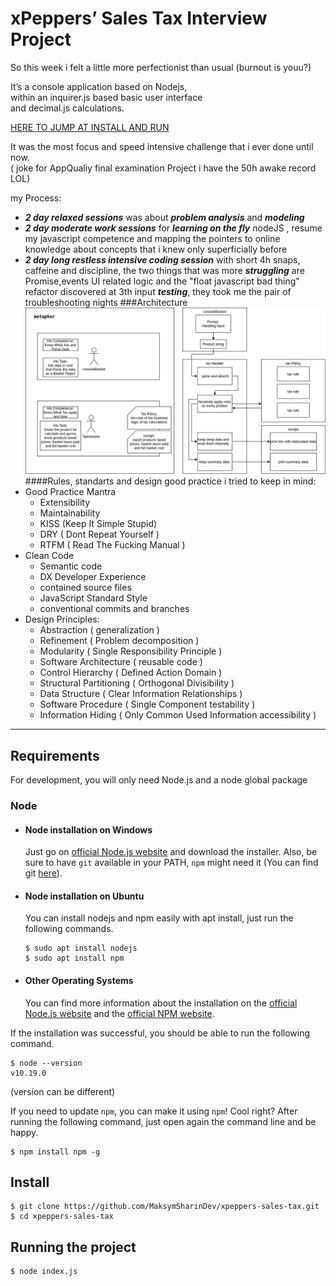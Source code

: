 # xPeppers’ Sales Tax Interview Project 
So this week i felt a little more perfectionist than usual (burnout is youu?)

It’s a console application based on Nodejs, <br>
within an inquirer.js based basic user interface <br>
and  decimal.js calculations.

[HERE TO JUMP AT INSTALL AND RUN](#Requirements)  

It was the most focus and speed intensive challenge that i ever done until now. <br>
( joke for AppQualiy final examination Project i have the 50h awake record LOL)   
 
my Process:
- ***2 day relaxed sessions*** was about ***problem analysis*** and ***modeling***
- ***2 day moderate work sessions*** for ***learning on the fly*** nodeJS , 
  resume my javascript competence and mapping the pointers 
  to online knowledge about concepts that i knew only superficially before
- ***2 day long restless intensive coding session*** with short 4h snaps, caffeine 
  and discipline, the two things that was more ***struggling*** are Promise,events UI related 
  logic and the "float javascript bad thing" refactor discovered at 3th input ***testing***,
  they took me the pair of troubleshooting nights 
###Architecture
![Architecture](./docsMedia/architecture.png)
####Rules, standarts and design good practice 
i tried to keep in mind:
- Good Practice Mantra
    - Extensibility
    - Maintainability
    - KISS (Keep It Simple Stupid)
    - DRY ( Dont Repeat Yourself )
    - RTFM ( Read The Fucking Manual )
- Clean Code
    - Semantic code 
    - DX Developer Experience 
    - contained source files
    - JavaScript Standard Style
    - conventional commits and branches
- Design Principles:  
    - Abstraction               ( generalization )
    - Refinement                ( Problem decomposition ) 
    - Modularity                ( Single Responsibility Principle )
    - Software Architecture     ( reusable code )
    - Control Hierarchy         ( Defined Action Domain )
    - Structural Partitioning   ( Orthogonal Divisibility )
    - Data Structure            ( Clear Information Relationships )
    - Software Procedure        ( Single Component testability ) 
    - Information Hiding        ( Only Common Used Information accessibility )
---
## Requirements

For development, you will only need Node.js and a node global package

### Node
- #### Node installation on Windows

  Just go on [official Node.js website](https://nodejs.org/) and download the installer.
Also, be sure to have `git` available in your PATH, `npm` might need it (You can find git [here](https://git-scm.com/)).

- #### Node installation on Ubuntu

  You can install nodejs and npm easily with apt install, just run the following commands.

      $ sudo apt install nodejs
      $ sudo apt install npm

- #### Other Operating Systems
  You can find more information about the installation on the [official Node.js website](https://nodejs.org/) and the [official NPM website](https://npmjs.org/).

If the installation was successful, you should be able to run the following command.

    $ node --version
    v10.19.0
(version can be different)

If you need to update `npm`, you can make it using `npm`! Cool right? After running the following command, just open again the command line and be happy.

    $ npm install npm -g



## Install

    $ git clone https://github.com/MaksymSharinDev/xpeppers-sales-tax.git
    $ cd xpeppers-sales-tax
    

## Running the project

    $ node index.js

